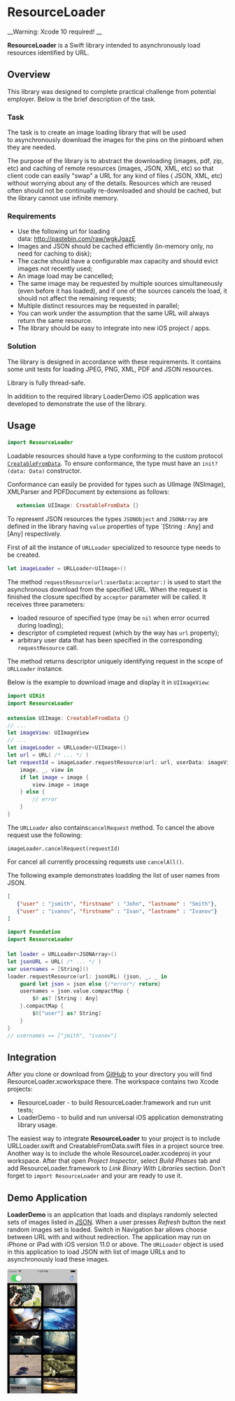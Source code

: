 #  ResourceLoader

__Warning: Xcode 10 required! __

__ResourceLoader__ is a Swift library intended to asynchronously load resources identified by URL.

## Overview

This library was designed to complete practical challenge from potential  employer. Below is the brief description of the task.

### Task

The task is to create an image loading library that will be used to asynchronously download the images for the pins on the pinboard when they are needed.

The purpose of the library is to abstract the downloading (images, pdf, zip, etc) and caching of remote resources (images, JSON, XML, etc) so that client code can easily "swap" a URL for any kind of files ( JSON, XML, etc) without worrying about any of the details. Resources which are reused often should not be continually re-downloaded and should be cached, but the library cannot use infinite memory.

### Requirements

* Use the following url for loading data: http://pastebin.com/raw/wgkJgazE
* Images and JSON should be cached efficiently (in-memory only, no need for caching to disk);
* The cache should have a configurable max capacity and should evict images not recently used;
* An image load may be cancelled;
* The same image may be requested by multiple sources simultaneously (even before it has loaded), and if one of the sources cancels the load, it should not affect the remaining requests;
* Multiple distinct resources may be requested in parallel;
* You can work under the assumption that the same URL will always return the same resource.
* The library should be easy to integrate into new iOS project / apps.

### Solution

The library is designed in accordance with these requirements. It contains some unit tests for loading JPEG, PNG, XML, PDF and JSON resources. 

Library is fully thread-safe.

In addition to the required library LoaderDemo iOS application was developed to demonstrate the use of the library.


## Usage
```swift
import ResourceLoader
```
Loadable resources should have a type  conforming to the custom protocol [`CreatableFromData`](./ResourceLoader/CreatableFromData.swift). To ensure conformance, the type must have an `init?(data: Data)` constructor.

Conformance can easily be provided for types such as UIImage (NSImage), XMLParser and PDFDocument by extensions as follows:
 ```swift
    extension UIImage: CreatableFromData {}
```
To represent JSON resources the types `JSONObject` and `JSONArray` are defined in the library having `value` properties of type `[String : Any] and [Any] respectively.

First of all the instance of `URLLoader` specialized to resource type needs to be created.
```swift
let imageLoader = URLLoader<UIImage>()
```
The method  `requestResource(url:userData:acceptor:)` is used to start the asynchronous download from the specified URL. When the request is finished the closure specified by `acceptor` parameter will be called. It receives three parameters:

* loaded resource of specified type (may be `nil` when error ocurred during loading);
* descriptor of completed request (which by the way has `url` property);
* arbitrary user data that has been specified in the corresponding `requestResource` call.

The method returns descriptor uniquely identifying request in the scope of `URLLoader` instance.

Below is the example to download image and display it in `UIImageView`:

```swift
import UIKit
import ResourceLoader

extension UIImage: CreatableFromData {}
// ...
let imageView: UIImageView
// ...
let imageLoader = URLLoader<UIImage>()
let url = URL( /* ... */ )
let requestId = imageLoader.requestResource(url: url, userData: imageView) {
    image, _, view in
    if let image = image {
        view.image = image
    } else {
        // error
    }
}

```
The `URLLoader` also contains`cancelRequest` method. To cancel the above request use the following:

```
imageLoader.cancelRequest(requestId)
```
For cancel all currently processing requests use `cancelAll()`.

The following example demonstrates loadding the list of user names from JSON.

```json
[
   {"user" : "jsmith", "firstname" : "John", "lastname" : "Smith"},
   {"user" : "ivanov", "firstname" : "Ivan", "lastname" : "Ivanov"}
]    
```

```swift
import Foundation
import ResourceLoader

let loader = URLLoader<JSONArray>()
let jsonURL = URL( /* ... */ )
var usernames = [String]()
loader.requestResource(url: jsonURL) {json, _, _ in
    guard let json = json else {/*error*/ return}
    usernames = json.value.compactMap {
        $0 as? [String : Any]
    }.compactMap {
        $0["user"] as? String]
    }
}
// usernames == ["jmith", "ivanov"]
```

## Integration

After you clone or download from [GitHub](https://github.com/raisov/resourceloader) to your directory you will find ResourceLoader.xcworkspace there. The workspace contains two Xcode projects:

* ResourceLoader - to build ResourceLoader.framework and run unit tests;
* LoaderDemo - to build and run universal iOS application demonstrating library usage.

The easiest way to integrate __ResourceLoader__ to your project is to include URLLoader.swift and CreatableFromData.swift files in a project source tree.
Another way is to include the whole ResourceLoader.xcodeproj in your workspace. After that open _Project Inspector_, select _Build Phases_ tab and add ResourceLoader.framework to _Link Binary With Libraries_ section. Don't forget to `import ResourceLoader` and your are ready to use it.

## Demo Application

__LoaderDemo__ is an application that loads and displays randomly selected sets of images  listed in [JSON](http://pastebin.com/raw/wgkJgazE). When a user presses _Refresh_ button the next random images set is loaded. Switch in Navigation bar allows choose between URL with and without redirection. 
The application may run on iPhone or iPad with iOS version 11.0 or above.
The `URLLoader` object is used in this application to load JSON with list of image URLs and to asynchronously load these images.

![Screen shot](./LoaderDemo/ScreenShot.png)

